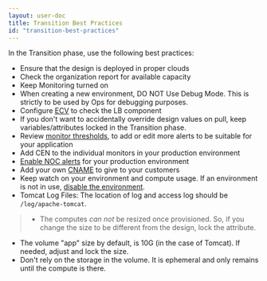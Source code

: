 ```yaml
---
layout: user-doc
title: Transition Best Practices
id: "transition-best-practices"
---
```


In the Transition phase, use the following best practices:

* Ensure that the design is deployed in proper clouds
* Check the organization report for available capacity
* Keep Monitoring turned on
* When creating a new environment, DO NOT Use Debug Mode. This is strictly to be used by Ops for debugging purposes.
* Configure <a href="/documentation/user/how-to/configure-ecv-check-url-on-oneops.html">ECV</a> to check the LB component
* If you don't want to accidentally override design values on pull, keep variables/attributes locked in the Transition phase.
* Review <a href="/documentation/user/how-to/set-monitor-thresholds.html">monitor thresholds</a>, to add or edit more alerts to be suitable for your application
* Add CEN to the individual monitors in your production environment
* <a href="/documentation/user/how-to/ensure-alerts-for-production-environment-are-sent-to-noc.html">Enable NOC alerts</a> for your production environment
* Add your own <a href="/documentation/user/how-to/add-cname.html">CNAME</a> to give to your customers
* Keep watch on your environment and compute usage. If an environment is not in use, <a href="/documentation/user/how-to/delete-environment.html">disable the environment</a>.
* Tomcat Log Files: The location of log and access log should be `/log/apache-tomcat`.

>* The computes *can not* be resized once provisioned. So, if you change the size to be different from the design, lock the attribute.
* The volume "app" size by default, is 10G (in the case of Tomcat). If needed, adjust and lock the size.
* Don't rely on the storage in the volume. It is ephemeral and only remains until the compute is there. 
